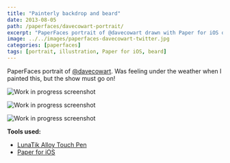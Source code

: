 ```yaml
---
title: "Painterly backdrop and beard"
date: 2013-08-05
path: /paperfaces/davecowart-portrait/
excerpt: "PaperFaces portrait of @davecowart drawn with Paper for iOS on an iPad."
image: ../../images/paperfaces-davecowart-twitter.jpg
categories: [paperfaces]
tags: [portrait, illustration, Paper for iOS, beard]
---
```


PaperFaces portrait of [@davecowart](https://twitter.com/davecowart). Was feeling under the weather when I painted this, but the show must go on!

![Work in progress screenshot](../../images/paperfaces-davecowart-process-1-lg.jpg)

![Work in progress screenshot](../../images/paperfaces-davecowart-process-2-lg.jpg)

![Work in progress screenshot](../../images/paperfaces-davecowart-process-3-lg.jpg)

**Tools used:**

- [LunaTik Alloy Touch Pen](https://www.amazon.com/gp/product/B00821TR7G/ref=as_li_ss_tl?ie=UTF8&tag=mademist-20&linkCode=as2&camp=1789&creative=390957&creativeASIN=B00821TR7G)
- [Paper for iOS](https://paper.bywetransfer.com/)
